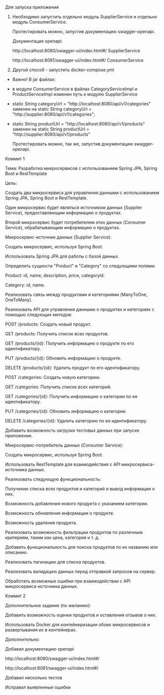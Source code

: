 Для запуска приложения
1) Необходимо запустить отдельно модуль SupplierService и отдельно модуль ConsumerService.

    Протестировать можно, запустив документацию swagger-openapi.

    Документация openapi:
    
    http://localhost:8080/swagger-ui/index.html#/  SupplierService
    
    http://localhost:8081/swagger-ui/index.html#/  ConsumerService

2) Другой способ - запустить docker-compose.yml
- Важно! В jar файлах:
- в модуле ConsumerService в файлах CategoryServiceImpl и ProductServiceImpl изменен путь к модулю SupplierService

- static String categoryUrl = "http://localhost:8080/api/v1/categories" заменен на static String categoryUrl = "http://supplier:8080/api/v1/categories";

- static String productUrl = "http://localhost:8080/api/v1/products" заменен на static String productUrl = "http://supplier:8080/api/v1/products"

    Протестировать можно, так же, запустив документацию swagger-openapi.

Коммит 1

Тема: Разработка микросервисов с использованием Spring JPA, Spring Boot и RestTemplate

Цель:

Создать два микросервиса для управления данными с использованием Spring JPA, Spring Boot и RestTemplate. 

Один микросервис будет являться источником данных (Supplier Service), предоставляющим информацию о продуктах.

Второй микросервис будет потребителем этих данных (Consumer Service), обрабатывающим информацию о продуктах.

Микросервис-источник данных (Supplier Service):

Создать микросервис, используя Spring Boot.

Использовать Spring JPA для работы с базой данных.

Определить сущности "Product" и "Category" со следующими полями:

Product: id, name, description, price, categoryId.

Category: id, name.

Реализовать связь между продуктами и категориями (ManyToOne, OneToMany).

Реализовать API для управления данными о продуктах и категориях с помощью следующих методов:

POST /products: Создать новый продукт.

GET /products: Получить список всех продуктов.

GET /products/{id}: Получить информацию о продукте по его идентификатору.

PUT /products/{id}: Обновить информацию о продукте.

DELETE /products/{id}: Удалить продукт по его идентификатору.

POST /categories: Создать новую категорию.

GET /categories: Получить список всех категорий.

GET /categories/{id}: Получить информацию о категории по ее идентификатору.

PUT /categories/{id}: Обновить информацию о категории.

DELETE /categories/{id}: Удалить категорию по ее идентификатору.

Добавить возможность загрузки тестовых данных при запуске приложения.

Микросервис-потребитель данных (Consumer Service):

Создать микросервис, используя Spring Boot.

Использовать RestTemplate для взаимодействия с API микросервиса-источника данных.

Реализовать следующую функциональность:

Получение списка всех продуктов и категорий и вывод информации о них.

Возможность добавления нового продукта с указанием категории.

Возможность обновления информации о продукте.

Возможность удаления продукта.

Реализовать возможность фильтрации продуктов по различным критериям, таким как цена, категория и т. д.

Добавить функциональность для поиска продуктов по их названию или описанию.

Реализовать пагинацию для списка продуктов.

Реализовать валидацию данных перед отправкой запросов на сервер.

Обработать возможные ошибки при взаимодействии с API микросервиса-источника данных.

Коммит 2

Дополнительное задание (по желанию):

Добавить возможность оценки продуктов и оставления отзывов о них.

Использовать Docker для контейнеризации обоих микросервисов и развертывания их в контейнерах.

Дополнительно:

Добавил документацию openapi

http://localhost:8080/swagger-ui/index.html#/

http://localhost:8081/swagger-ui/index.html#/

Добавил несколько тестов

Исправил выявленные ошибки

